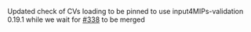 Updated check of CVs loading to be pinned to use input4MIPs-validation 0.19.1 while we wait for [#338](https://github.com/PCMDI/input4MIPs_CVs/pull/338) to be merged
